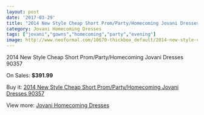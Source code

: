```yaml
---
layout: post
date: '2017-03-29'
title: "2014 New Style Cheap Short Prom/Party/Homecoming Jovani Dresses 90357"
category: Jovani Homecoming Dresses
tags: ["jovani","gowns","homecoming","party","evening"]
image: http://www.neoformal.com/10670-thickbox_default/2014-new-style-cheap-short-prom-party-homecoming-jovani-dresses-90357.jpg
---
```

2014 New Style Cheap Short Prom/Party/Homecoming Jovani Dresses 90357

On Sales: **$391.99**
<a href="https://www.neoformal.com/en/jovani-homecoming-dresses-2014/3748-2014-new-style-cheap-short-prom-party-homecoming-jovani-dresses-90357.html"><amp-img layout="responsive" width="600" height="600" src="//www.neoformal.com/10670-thickbox_default/2014-new-style-cheap-short-prom-party-homecoming-jovani-dresses-90357.jpg" alt="2014 New Style Cheap Short Prom/Party/Homecoming Jovani Dresses 90357 0" /></a>
<a href="https://www.neoformal.com/en/jovani-homecoming-dresses-2014/3748-2014-new-style-cheap-short-prom-party-homecoming-jovani-dresses-90357.html"><amp-img layout="responsive" width="600" height="600" src="//www.neoformal.com/10671-thickbox_default/2014-new-style-cheap-short-prom-party-homecoming-jovani-dresses-90357.jpg" alt="2014 New Style Cheap Short Prom/Party/Homecoming Jovani Dresses 90357 1" /></a>

Buy it: [2014 New Style Cheap Short Prom/Party/Homecoming Jovani Dresses 90357](https://www.neoformal.com/en/jovani-homecoming-dresses-2014/3748-2014-new-style-cheap-short-prom-party-homecoming-jovani-dresses-90357.html "2014 New Style Cheap Short Prom/Party/Homecoming Jovani Dresses 90357")

View more: [Jovani Homecoming Dresses](https://www.neoformal.com/en/50-jovani-homecoming-dresses-2014 "Jovani Homecoming Dresses")